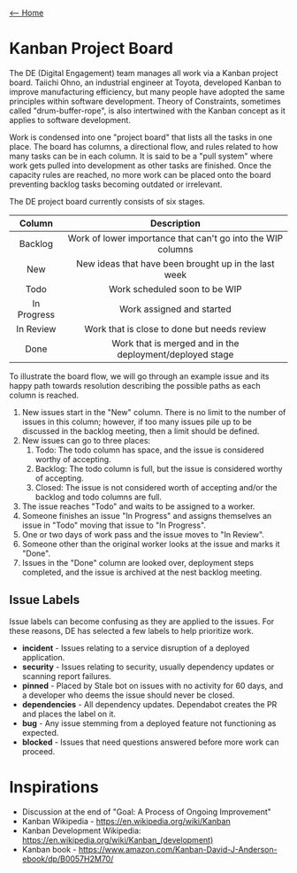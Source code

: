 [<-- Home](/readme.md)

# Kanban Project Board

The DE (Digital Engagement) team manages all work via a Kanban project board. Taiichi Ohno, an 
industrial engineer at Toyota, developed Kanban to improve manufacturing efficiency, but many
people have adopted the same principles within software development. Theory of Constraints,
sometimes called "drum-buffer-rope", is also intertwined with the Kanban concept as it applies
to software development.

Work is condensed into one "project board" that lists all the tasks in one place. The board
has columns, a directional flow, and rules related to how many tasks can be in each column.
It is said to be a "pull system" where work gets pulled into development as other tasks are
finished. Once the capacity rules are reached, no more work can be placed onto the board
preventing backlog tasks becoming outdated or irrelevant.

The DE project board currently consists of six stages. 


| Column | Description | 
| :----: | :---: |
| Backlog | Work of lower importance that can't go into the WIP columns |
| New | New ideas that have been brought up in the last week |
| Todo | Work scheduled soon to be WIP |
| In Progress | Work assigned and started |
| In Review | Work that is close to done but needs review |
| Done | Work that is merged and in the deployment/deployed stage |

To illustrate the board flow, we will go through an example issue and its happy path towards
resolution describing the possible paths as each column is reached.

1. New issues start in the "New" column. There is no limit to the number of issues in this 
   column; however, if too many issues pile up to be discussed in the backlog meeting, then a 
   limit should be defined.
2. New issues can go to three places:
    1. Todo: The todo column has space, and the issue is considered worthy of accepting.
    2. Backlog: The todo column is full, but the issue is considered worthy of accepting.
    3. Closed: The issue is not considered worth of accepting and/or the backlog and todo
    columns are full.
3. The issue reaches "Todo" and waits to be assigned to a worker.
4. Someone finishes an issue "In Progress" and assigns themselves an issue in "Todo" moving
   that issue to "In Progress".
5. One or two days of work pass and the issue moves to "In Review".
6. Someone other than the original worker looks at the issue and marks it "Done".
7. Issues in the "Done" column are looked over, deployment steps completed, and the issue 
   is archived at the nest backlog meeting. 
   
## Issue Labels

Issue labels can become confusing as they are applied to the issues. For these reasons, DE has
selected a few labels to help prioritize work.

- **incident** - Issues relating to a service disruption of a deployed application.
- **security** - Issues relating to security, usually dependency updates or scanning report
  failures.
- **pinned** - Placed by Stale bot on issues with no activity for 60 days, and a developer
who deems the issue should never be closed.
- **dependencies** - All dependency updates. Dependabot creates the PR and places the label
  on it.
- **bug** - Any issue stemming from a deployed feature not functioning as expected. 
- **blocked** - Issues that need questions answered before more work can proceed.

# Inspirations

- Discussion at the end of "Goal: A Process of Ongoing Improvement"
- Kanban Wikipedia - https://en.wikipedia.org/wiki/Kanban
- Kanban Development Wikipedia: https://en.wikipedia.org/wiki/Kanban_(development)
- Kanban book - https://www.amazon.com/Kanban-David-J-Anderson-ebook/dp/B0057H2M70/
